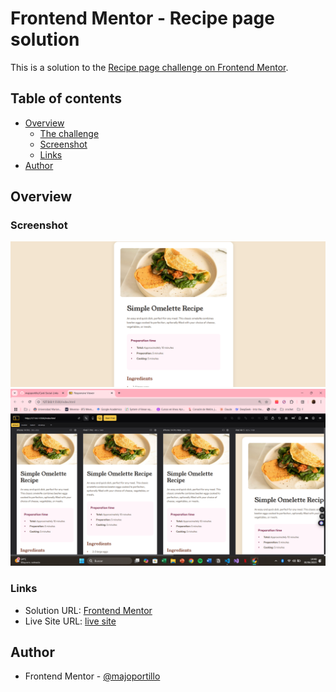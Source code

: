# Frontend Mentor - Recipe page solution

This is a solution to the [Recipe page challenge on Frontend Mentor](https://www.frontendmentor.io/challenges/recipe-page-KiTsR8QQKm).

## Table of contents

- [Overview](#overview)
  - [The challenge](#the-challenge)
  - [Screenshot](#screenshot)
  - [Links](#links)
- [Author](#author)

## Overview

### Screenshot

![](assets/images/capturaPC.png)
![](assets/images/CapturaResponsive.png)


### Links

- Solution URL: [Frontend Mentor](https://www.frontendmentor.io/solutions/recipe-page-with-html-and-css-4r1SALW-_R)
- Live Site URL: [live site](https://recipepagehtml.netlify.app/)

## Author

- Frontend Mentor - [@majoportillo](https://www.frontendmentor.io/profile/majoportillo)
